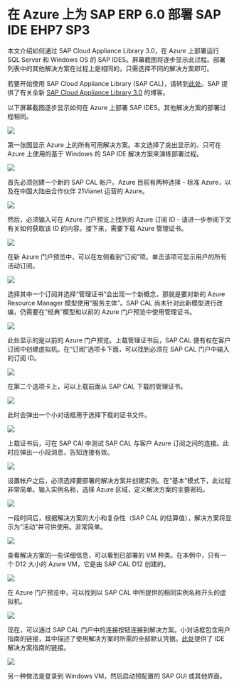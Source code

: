<!-- need to be tested -->

<properties
    pageTitle="在 Azure 上为 SAP ERP 6.0 部署 SAP IDE EHP7 SP3 | Azure"
    description="在 Azure 上为 SAP ERP 6.0 部署 SAP IDE EHP7 SP3"
    services="virtual-machines-windows"
    documentationcenter=""
    author="hermanndms"
    manager="timlt"
    editor=""
    tags="azure-resource-manager"
    keywords="" />
<tags 
    ms.assetid="626c1523-1026-478f-bd8a-22c83b869231"
    ms.service="virtual-machines-windows"
    ms.devlang="na"
    ms.topic="article"
    ms.tgt_pltfrm="vm-windows"
    ms.workload="infrastructure-services"
    ms.date="09/16/2016"
    wacn.date=""
    ms.author="hermannd" />

# 在 Azure 上为 SAP ERP 6.0 部署 SAP IDE EHP7 SP3
本文介绍如何通过 SAP Cloud Appliance Library 3.0，在 Azure 上部署运行 SQL Server 和 Windows OS 的 SAP IDES。屏幕截图将逐步显示此过程。部署列表中的其他解决方案在过程上是相同的，只需选择不同的解决方案即可。

若要开始使用 SAP Cloud Appliance Library (SAP CAL)，请转到[此处](https://cal.sap.com/)。SAP 提供了有关全新 [SAP Cloud Appliance Library 3.0](http://scn.sap.com/community/cloud-appliance-library/blog/2016/05/27/sap-cloud-appliance-library-30-came-with-a-new-user-experience) 的博客。

以下屏幕截图逐步显示如何在 Azure 上部署 SAP IDES。其他解决方案的部署过程相同。

![](./media/virtual-machines-windows-sap-cal-ides-erp6-ehp7-sp3-sql/ides-pic1.jpg)  


第一张图显示 Azure 上的所有可用解决方案。本文选择了突出显示的、只可在 Azure 上使用的基于 Windows 的 SAP IDE 解决方案来演练部署过程。

![](./media/virtual-machines-windows-sap-cal-ides-erp6-ehp7-sp3-sql/ides-pic2.jpg)  


首先必须创建一个新的 SAP CAL 帐户。Azure 目前有两种选择 - 标准 Azure，以及在中国大陆由合作伙伴 21Vianet 运营的 Azure。

![](./media/virtual-machines-windows-sap-cal-ides-erp6-ehp7-sp3-sql/ides-pic3.jpg)  


然后，必须输入可在 Azure 门户预览上找到的 Azure 订阅 ID - 请进一步参阅下文有关如何获取该 ID 的内容。接下来，需要下载 Azure 管理证书。

![](./media/virtual-machines-windows-sap-cal-ides-erp6-ehp7-sp3-sql/ides-pic6.jpg)  


在新 Azure 门户预览中，可以在左侧看到“订阅”项。单击该项可显示用户的所有活动订阅。

![](./media/virtual-machines-windows-sap-cal-ides-erp6-ehp7-sp3-sql/ides-pic7.jpg)  


选择其中一个订阅并选择“管理证书”会出现一个新概念，那就是要对新的 Azure Resource Manager 模型使用“服务主体”。SAP CAL 尚未针对此新模型进行改编，仍需要在“经典”模型和以前的 Azure 门户预览中使用管理证书。

![](./media/virtual-machines-windows-sap-cal-ides-erp6-ehp7-sp3-sql/ides-pic4.jpg)  


此处显示的是以前的 Azure 门户预览。上载管理证书后，SAP CAL 便有权在客户订阅中创建虚拟机。在“订阅”选项卡下面，可以找到必须在 SAP CAL 门户中输入的订阅 ID。

![](./media/virtual-machines-windows-sap-cal-ides-erp6-ehp7-sp3-sql/ides-pic5.jpg)  


在第二个选项卡上，可以上载前面从 SAP CAL 下载的管理证书。

![](./media/virtual-machines-windows-sap-cal-ides-erp6-ehp7-sp3-sql/ides-pic8.jpg)  


此时会弹出一个小对话框用于选择下载的证书文件。

![](./media/virtual-machines-windows-sap-cal-ides-erp6-ehp7-sp3-sql/ides-pic9.jpg)  


上载证书后，可在 SAP CAl 中测试 SAP CAL 与客户 Azure 订阅之间的连接。此时应弹出一小段消息，告知连接有效。

![](./media/virtual-machines-windows-sap-cal-ides-erp6-ehp7-sp3-sql/ides-pic10.jpg)  


设置帐户之后，必须选择要部署的解决方案并创建实例。在“基本”模式下，此过程非常简单。输入实例名称，选择 Azure 区域，定义解决方案的主要密码。

![](./media/virtual-machines-windows-sap-cal-ides-erp6-ehp7-sp3-sql/ides-pic11.jpg)  


一段时间后，根据解决方案的大小和复杂性（SAP CAL 的估算值），解决方案将显示为“活动”并可供使用。非常简单。

![](./media/virtual-machines-windows-sap-cal-ides-erp6-ehp7-sp3-sql/ides-pic12.jpg)  


查看解决方案的一些详细信息，可以看到已部署的 VM 种类。在本例中，只有一个 D12 大小的 Azure VM，它是由 SAP CAL D12 创建的。

![](./media/virtual-machines-windows-sap-cal-ides-erp6-ehp7-sp3-sql/ides-pic13.jpg)  


在 Azure 门户预览中，可以找到以 SAP CAL 中所提供的相同实例名称开头的虚拟机。

![](./media/virtual-machines-windows-sap-cal-ides-erp6-ehp7-sp3-sql/ides-pic14.jpg)  


现在，可以通过 SAP CAL 门户中的连接按钮连接到解决方案。小对话框包含用户指南的链接，其中描述了使用解决方案时所需的全部默认凭据。[此处](https://caldocs.hana.ondemand.com/caldocs/help/Getting_Started_Guide_IDES607MSSQL.pdf)提供了 IDE 解决方案指南的链接。

![](./media/virtual-machines-windows-sap-cal-ides-erp6-ehp7-sp3-sql/ides-pic15.jpg)  


另一种做法是登录到 Windows VM，然后启动预配置的 SAP GUI 或其他界面。

<!---HONumber=Mooncake_1212_2016-->